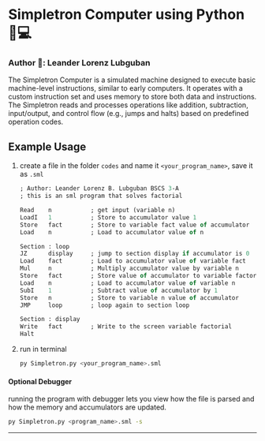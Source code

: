 # Simpletron Computer using Python 🐍💻

### Author 🤵: Leander Lorenz Lubguban

The Simpletron Computer is a simulated machine designed to execute basic machine-level instructions, similar to early computers. It operates with a custom instruction set and uses memory to store both data and instructions. The Simpletron reads and processes operations like addition, subtraction, input/output, and control flow (e.g., jumps and halts) based on predefined operation codes.

## Example Usage

1. create a file in the folder `codes` and name it `<your_program_name>`, save it as `.sml`

    ```sml
    ; Author: Leander Lorenz B. Lubguban BSCS 3-A
    ; this is an sml program that solves factorial

    Read    n           ; get input (variable n)
    LoadI   1           ; Store to accumulator value 1
    Store   fact        ; Store to variable fact value of accumulator
    Load    n           ; Load to accumulator value of n

    Section : loop
    JZ      display     ; jump to section display if accumulator is 0
    Load    fact        ; Load to accumulator value of variable fact
    Mul     n           ; Multiply accumulator value by variable n
    Store   fact        ; Store value of accumulator to variable factorial
    Load    n           ; Load to accumulator value of variable n
    SubI    1           ; Subtract value of accumulator by 1
    Store   n           ; Store to variable n value of accumulator
    JMP     loop        ; loop again to section loop

    Section : display
    Write   fact        ; Write to the screen variable factorial
    Halt
    ```

2. run in terminal
    ```bash
    py Simpletron.py <your_program_name>.sml
    ```

#### Optional Debugger

running the program with debugger lets you view how the file is parsed and how the memory and accumulators are updated.

```bash
py Simpletron.py <program_name>.sml -s
```

---

